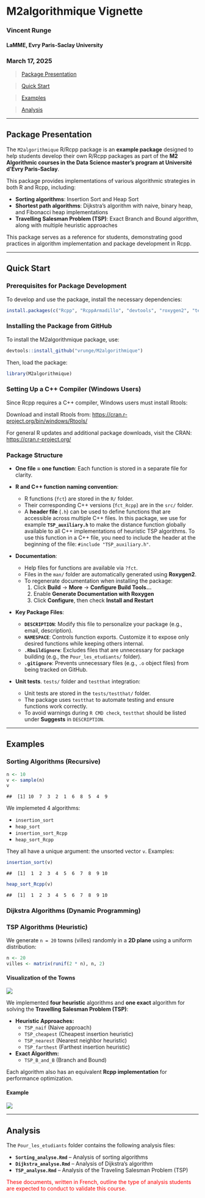 
# M2algorithmique Vignette

### Vincent Runge

#### LaMME, Evry Paris-Saclay University

### March 17, 2025

> [Package Presentation](#pp)

> [Quick Start](#qs)

> [Examples](#ex)

> [Analysis](#an)

------------------------------------------------------------------------

<a id="pp"></a>

## Package Presentation

The `M2algorithmique` R/Rcpp package is an **example package** designed
to help students develop their own R/Rcpp packages as part of the **M2
Algorithmic courses in the Data Science master’s program at Université
d’Évry Paris-Saclay**.

This package provides implementations of various algorithmic strategies
in both R and Rcpp, including:

- **Sorting algorithms**: Insertion Sort and Heap Sort  
- **Shortest path algorithms**: Dijkstra’s algorithm with naive, binary
  heap, and Fibonacci heap implementations  
- **Travelling Salesman Problem (TSP)**: Exact Branch and Bound
  algorithm, along with multiple heuristic approaches

This package serves as a reference for students, demonstrating good
practices in algorithm implementation and package development in Rcpp.

------------------------------------------------------------------------

<a id="qs"></a>

## Quick Start

### Prerequisites for Package Development

To develop and use the package, install the necessary dependencies:

``` r
install.packages(c("Rcpp", "RcppArmadillo", "devtools", "roxygen2", "testthat"))
```

### Installing the Package from GitHub

To install the M2algorithmique package, use:

``` r
devtools::install_github("vrunge/M2algorithmique")
```

Then, load the package:

``` r
library(M2algorithmique)
```

### Setting Up a C++ Compiler (Windows Users)

Since Rcpp requires a C++ compiler, Windows users must install Rtools:

Download and install Rtools from:
<https://cran.r-project.org/bin/windows/Rtools/>

For general R updates and additional package downloads, visit the CRAN:
<https://cran.r-project.org/>

### Package Structure

- **One file = one function**: Each function is stored in a separate
  file for clarity.

- **R and C++ function naming convention**:

  - R functions (`fct`) are stored in the `R/` folder.  
  - Their corresponding C++ versions (`fct_Rcpp`) are in the `src/`
    folder.  
  - A **header file** (`.h`) can be used to define functions that are
    accessible across multiple C++ files. In this package, we use for
    example **`TSP_auxiliary.h`** to make the distance function globally
    available to all C++ implementations of heuristic TSP algorithms. To
    use this function in a C++ file, you need to include the header at
    the beginning of the file: `#include "TSP_auxiliary.h"`.

- **Documentation**:

  - Help files for functions are available via `?fct`.  
  - Files in the `man/` folder are automatically generated using
    **Roxygen2**.  
  - To regenerate documentation when installing the package:
    1.  Click **Build** → **More** → **Configure Build Tools…**  
    2.  Enable **Generate Documentation with Roxygen**  
    3.  Click **Configure**, then check **Install and Restart**

- **Key Package Files**:

  - **`DESCRIPTION`**: Modify this file to personalize your package
    (e.g., email, description).  
  - **`NAMESPACE`**: Controls function exports. Customize it to expose
    only desired functions while keeping others internal.  
  - **`.Rbuildignore`**: Excludes files that are unnecessary for package
    building (e.g., the `Pour_les_etudiants/` folder).  
  - **`.gitignore`**: Prevents unnecessary files (e.g., `.o` object
    files) from being tracked on GitHub.

- **Unit tests**. `tests/` folder and `testthat` integration:

  - Unit tests are stored in the `tests/testthat/` folder.  
  - The package uses `testthat` to automate testing and ensure functions
    work correctly.  
  - To avoid warnings during `R CMD check`, `testthat` should be listed
    under **Suggests** in `DESCRIPTION`.

------------------------------------------------------------------------

<a id="ex"></a>

## Examples

### Sorting Algorithms (Recursive)

``` r
n <- 10
v <- sample(n)
v
```

    ##  [1] 10  7  3  2  1  6  8  5  4  9

We implemeted 4 algorithms:

- `insertion_sort`
- `heap_sort`
- `insertion_sort_Rcpp`
- `heap_sort_Rcpp`

They all have a unique argument: the unsorted vector `v`. Examples:

``` r
insertion_sort(v)
```

    ##  [1]  1  2  3  4  5  6  7  8  9 10

``` r
heap_sort_Rcpp(v)
```

    ##  [1]  1  2  3  4  5  6  7  8  9 10

### Dijkstra Algorithms (Dynamic Programming)

### TSP Algorithms (Heuristic)

We generate `n = 20` towns (villes) randomly in a **2D plane** using a
uniform distribution:

``` r
n <- 20
villes <- matrix(runif(2 * n), n, 2)
```

#### Visualization of the Towns

![](README_files/figure-gfm/unnamed-chunk-7-1.png)<!-- -->

We implemented **four heuristic** algorithms and **one exact** algorithm
for solving the **Travelling Salesman Problem (TSP)**:

- **Heuristic Approaches:**
  - `TSP_naif` (Naive approach)  
  - `TSP_cheapest` (Cheapest insertion heuristic)  
  - `TSP_nearest` (Nearest neighbor heuristic)  
  - `TSP_farthest` (Farthest insertion heuristic)
- **Exact Algorithm:**
  - `TSP_B_and_B` (Branch and Bound)

Each algorithm also has an equivalent **Rcpp implementation** for
performance optimization.

#### Example

![](README_files/figure-gfm/unnamed-chunk-8-1.png)<!-- -->

------------------------------------------------------------------------

<a id="an"></a>

## Analysis

The `Pour_les_etudiants` folder contains the following analysis files:

- **`Sorting_analyse.Rmd`** – Analysis of sorting algorithms  
- **`Dijkstra_analyse.Rmd`** – Analysis of Dijkstra’s algorithm  
- **`TSP_analyse.Rmd`** – Analysis of the Traveling Salesman Problem
  (TSP)

<span style="color:red">These documents, written in French, outline the
type of analysis students are expected to conduct to validate this
course.</span>
